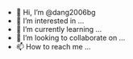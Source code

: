 - 👋 Hi, I’m @dang2006bg
- 👀 I’m interested in ...
- 🌱 I’m currently learning ...
- 💞️ I’m looking to collaborate on ...
- 📫 How to reach me ...

<!---
dang2006bg/dang2006bg is a ✨ special ✨ repository because its `README.md` (this file) appears on your GitHub profile.
You can click the Preview link to take a look at your changes.
--->
